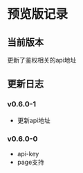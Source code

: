 # 预览版记录

## 当前版本

更新了鉴权相关的api地址

## 更新日志

### v0.6.0-1

- 更新api地址

### v0.6.0-0

- api-key
- page支持
